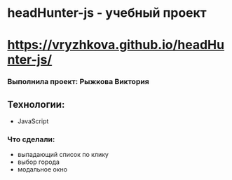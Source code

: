 # headHunter-js - учебный проект

# https://vryzhkova.github.io/headHunter-js/

### Выполнила проект: Рыжкова Виктория

## Технологии:
- JavaScript

### Что сделали:
- выпадающий список по клику
- выбор города
- модальное окно